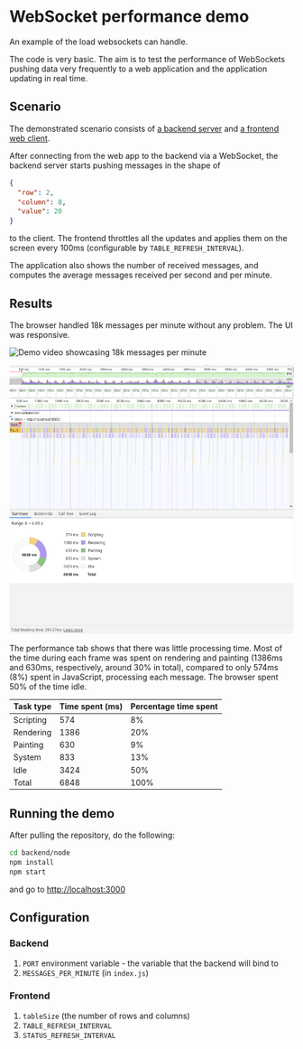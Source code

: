 # WebSocket performance demo

An example of the load websockets can handle.

The code is very basic. The aim is to test the performance of WebSockets pushing data very
frequently to a web application and the application updating in real time.

## Scenario

The demonstrated scenario consists of [a backend server](./backend/node) and [a frontend web client](./frontend).

After connecting from the web app to the backend via a WebSocket, the backend server starts pushing
messages in the shape of

```json
{
  "row": 2,
  "column": 8,
  "value": 20
}
```

to the client. The frontend throttles all the updates and applies them on the screen every 100ms
(configurable by `TABLE_REFRESH_INTERVAL`).

The application also shows the number of received messages, and computes the average messages
received per second and per minute.

## Results

The browser handled 18k messages per minute without any problem. The UI was responsive.

![Demo video showcasing 18k messages per minute](./results/18k-msgs.gif)

![Chrome Performance tab results from the demo](./results/perf-tab.png)

The performance tab shows that there was little processing time. Most of the time during each frame
was spent on rendering and painting (1386ms and 630ms, respectively, around 30% in total), compared
to only 574ms (8%) spent in JavaScript, processing each message. The browser spent 50% of the time
idle.

| Task type | Time spent (ms) | Percentage time spent |
| --------- | --------------- | --------------------- |
| Scripting | 574             | 8%                    |
| Rendering | 1386            | 20%                   |
| Painting  | 630             | 9%                    |
| System    | 833             | 13%                   |
| Idle      | 3424            | 50%                   |
| Total     | 6848            | 100%                  |

## Running the demo

After pulling the repository, do the following:

```sh
cd backend/node
npm install
npm start
```

and go to <http://localhost:3000>

## Configuration

### Backend

1. `PORT` environment variable - the variable that the backend will bind to
2. `MESSAGES_PER_MINUTE` (in `index.js`)

### Frontend

1. `tableSize` (the number of rows and columns)
2. `TABLE_REFRESH_INTERVAL`
3. `STATUS_REFRESH_INTERVAL`
